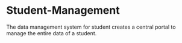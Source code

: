 # Student-Management
The data management system for student creates a central portal to manage the entire data of a student. 
